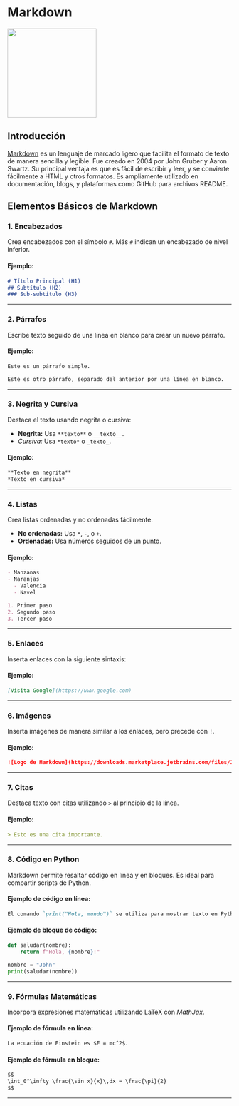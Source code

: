 # Markdown

<img src="https://downloads.marketplace.jetbrains.com/files/18897/166369/icon/pluginIcon.png" width="200" align="center"/>

## Introducción

[Markdown](https://www.markdownguide.org/) es un lenguaje de marcado ligero que facilita el formato de texto de manera sencilla y legible. Fue creado en 2004 por John Gruber y Aaron Swartz. Su principal ventaja es que es fácil de escribir y leer, y se convierte fácilmente a HTML y otros formatos. Es ampliamente utilizado en documentación, blogs, y plataformas como GitHub para archivos README.

## Elementos Básicos de Markdown

### 1. Encabezados

Crea encabezados con el símbolo `#`. Más `#` indican un encabezado de nivel inferior.

#### Ejemplo:
```markdown
# Título Principal (H1)
## Subtítulo (H2)
### Sub-subtítulo (H3)
```

---

### 2. Párrafos

Escribe texto seguido de una línea en blanco para crear un nuevo párrafo.

#### Ejemplo:
```markdown
Este es un párrafo simple.

Este es otro párrafo, separado del anterior por una línea en blanco.
```

---

### 3. Negrita y Cursiva

Destaca el texto usando negrita o cursiva:

- **Negrita:** Usa `**texto**` o `__texto__`.
- *Cursiva:* Usa `*texto*` o `_texto_`.

#### Ejemplo:
```markdown
**Texto en negrita**
*Texto en cursiva*
```

---

### 4. Listas

Crea listas ordenadas y no ordenadas fácilmente.

- **No ordenadas:** Usa `*`, `-`, o `+`.
- **Ordenadas:** Usa números seguidos de un punto.

#### Ejemplo:
```markdown
- Manzanas
- Naranjas
  - Valencia
  - Navel
```

```markdown
1. Primer paso
2. Segundo paso
3. Tercer paso
```

---

### 5. Enlaces

Inserta enlaces con la siguiente sintaxis:

#### Ejemplo:
```markdown
[Visita Google](https://www.google.com)
```

---

### 6. Imágenes

Inserta imágenes de manera similar a los enlaces, pero precede con `!`.

#### Ejemplo:
```markdown
![Logo de Markdown](https://downloads.marketplace.jetbrains.com/files/18897/166369/icon/pluginIcon.png)
```

---

### 7. Citas

Destaca texto con citas utilizando `>` al principio de la línea.

#### Ejemplo:
```markdown
> Esto es una cita importante.
```

---

### 8. Código en Python

Markdown permite resaltar código en línea y en bloques. Es ideal para compartir scripts de Python.

#### Ejemplo de código en línea:

```markdown
El comando `print("Hola, mundo")` se utiliza para mostrar texto en Python.
```

#### Ejemplo de bloque de código:


```python
def saludar(nombre):
    return f"Hola, {nombre}!"

nombre = "John"
print(saludar(nombre))
```


---

### 9. Fórmulas Matemáticas

Incorpora expresiones matemáticas utilizando LaTeX con *MathJax*.

#### Ejemplo de fórmula en línea:
```markdown
La ecuación de Einstein es $E = mc^2$.
```

#### Ejemplo de fórmula en bloque:
```markdown
$$
\int_0^\infty \frac{\sin x}{x}\,dx = \frac{\pi}{2}
$$
```

---

